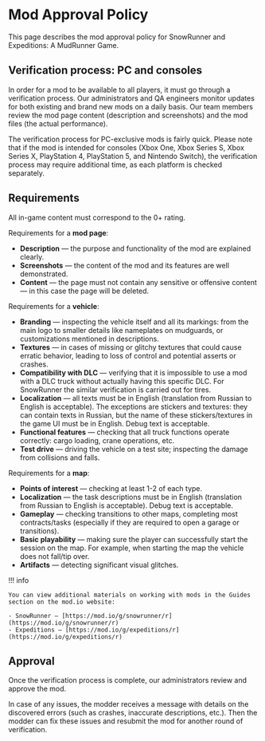 # Mod Approval Policy

This page describes the mod approval policy for SnowRunner and Expeditions: A MudRunner Game.

## Verification process: PC and consoles

In order for a mod to be available to all players, it must go through a verification process. Our administrators and QA engineers monitor updates for both existing and brand new mods on a daily basis. Our team members review the mod page content (description and screenshots) and the mod files (the actual performance).

The verification process for PC-exclusive mods is fairly quick. Please note that if the mod is intended for consoles (Xbox One, Xbox Series S, Xbox Series X, PlayStation 4, PlayStation 5, and Nintendo Switch), the verification process may require additional time, as each platform is checked separately.

## Requirements

All in-game content must correspond to the 0+ rating.

Requirements for a **mod page**:

- **Description** — the purpose and functionality of the mod are explained clearly.
- **Screenshots** — the content of the mod and its features are well demonstrated.
- **Content** — the page must not contain any sensitive or offensive content — in this case the page will be deleted.

Requirements for a **vehicle**:

- **Branding** — inspecting the vehicle itself and all its markings: from the main logo to smaller details like nameplates on mudguards, or customizations mentioned in descriptions.
- **Textures** — in cases of missing or glitchy textures that could cause erratic behavior, leading to loss of control and potential asserts or crashes.
- **Compatibility with DLC** — verifying that it is impossible to use a mod with a DLC truck without actually having this specific DLC. For SnowRunner the similar verification is carried out for tires.
- **Localization** — all texts must be in English (translation from Russian to English is acceptable). The exceptions are stickers and textures: they can contain texts in Russian, but the name of these stickers/textures in the game UI must be in English. Debug text is acceptable.
- **Functional features** — checking that all truck functions operate correctly: cargo loading, crane operations, etc.
- **Test drive** — driving the vehicle on a test site; inspecting the damage from collisions and falls.

Requirements for a **map**:

- **Points of interest** — checking at least 1-2 of each type.
- **Localization** — the task descriptions must be in English (translation from Russian to English is acceptable). Debug text is acceptable.
- **Gameplay** — checking transitions to other maps, completing most contracts/tasks (especially if they are required to open a garage or transitions).
- **Basic playability** — making sure the player can successfully start the session on the map. For example, when starting the map the vehicle does not fall/tip over.
- **Artifacts** — detecting significant visual glitches.

!!! info

    You can view additional materials on working with mods in the Guides section on the mod.io website:

    - SnowRunner — [https://mod.io/g/snowrunner/r](https://mod.io/g/snowrunner/r)
    - Expeditions — [https://mod.io/g/expeditions/r](https://mod.io/g/expeditions/r)

## Approval

Once the verification process is complete, our administrators review and approve the mod.

In case of any issues, the modder receives a message with details on the discovered errors (such as crashes, inaccurate descriptions, etc.). Then the modder can fix these issues and resubmit the mod for another round of verification.
